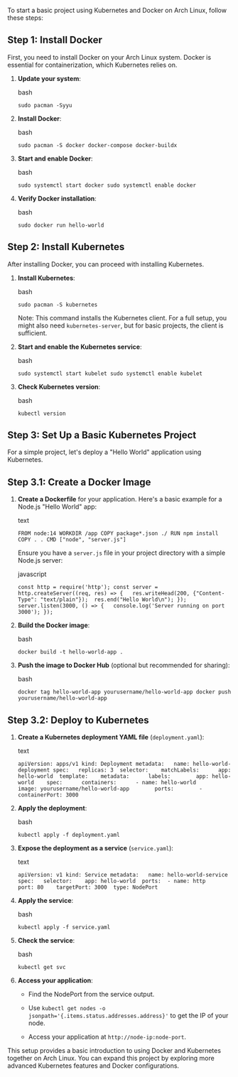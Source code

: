 To start a basic project using Kubernetes and Docker on Arch Linux, follow these steps:

## Step 1: Install Docker

First, you need to install Docker on your Arch Linux system. Docker is essential for containerization, which Kubernetes relies on.

1. **Update your system**:
    
    bash
    
    `sudo pacman -Syyu`
    
2. **Install Docker**:
    
    bash
    
    `sudo pacman -S docker docker-compose docker-buildx`
    
3. **Start and enable Docker**:
    
    bash
    
    `sudo systemctl start docker sudo systemctl enable docker`
    
4. **Verify Docker installation**:
    
    bash
    
    `sudo docker run hello-world`
    

## Step 2: Install Kubernetes

After installing Docker, you can proceed with installing Kubernetes.

1. **Install Kubernetes**:
    
    bash
    
    `sudo pacman -S kubernetes`
    
    Note: This command installs the Kubernetes client. For a full setup, you might also need `kubernetes-server`, but for basic projects, the client is sufficient.
    
2. **Start and enable the Kubernetes service**:
    
    bash
    
    `sudo systemctl start kubelet sudo systemctl enable kubelet`
    
3. **Check Kubernetes version**:
    
    bash
    
    `kubectl version`
    

## Step 3: Set Up a Basic Kubernetes Project

For a simple project, let's deploy a "Hello World" application using Kubernetes.

## Step 3.1: Create a Docker Image

1. **Create a Dockerfile** for your application. Here's a basic example for a Node.js "Hello World" app:
    
    text
    
    `FROM node:14 WORKDIR /app COPY package*.json ./ RUN npm install COPY . . CMD ["node", "server.js"]`
    
    Ensure you have a `server.js` file in your project directory with a simple Node.js server:
    
    javascript
    
    `const http = require('http'); const server = http.createServer((req, res) => {   res.writeHead(200, {"Content-Type": "text/plain"});  res.end("Hello World\n"); }); server.listen(3000, () => {   console.log('Server running on port 3000'); });`
    
2. **Build the Docker image**:
    
    bash
    
    `docker build -t hello-world-app .`
    
3. **Push the image to Docker Hub** (optional but recommended for sharing):
    
    bash
    
    `docker tag hello-world-app yourusername/hello-world-app docker push yourusername/hello-world-app`
    

## Step 3.2: Deploy to Kubernetes

1. **Create a Kubernetes deployment YAML file** (`deployment.yaml`):
    
    text
    
    `apiVersion: apps/v1 kind: Deployment metadata:   name: hello-world-deployment spec:   replicas: 3  selector:    matchLabels:      app: hello-world  template:    metadata:      labels:        app: hello-world    spec:      containers:      - name: hello-world        image: yourusername/hello-world-app        ports:        - containerPort: 3000`
    
2. **Apply the deployment**:
    
    bash
    
    `kubectl apply -f deployment.yaml`
    
3. **Expose the deployment as a service** (`service.yaml`):
    
    text
    
    `apiVersion: v1 kind: Service metadata:   name: hello-world-service spec:   selector:    app: hello-world  ports:  - name: http    port: 80    targetPort: 3000  type: NodePort`
    
4. **Apply the service**:
    
    bash
    
    `kubectl apply -f service.yaml`
    
5. **Check the service**:
    
    bash
    
    `kubectl get svc`
    
6. **Access your application**:
    
    - Find the NodePort from the service output.
        
    - Use `kubectl get nodes -o jsonpath='{.items.status.addresses.address}'` to get the IP of your node.
        
    - Access your application at `http://node-ip:node-port`.
        

This setup provides a basic introduction to using Docker and Kubernetes together on Arch Linux. You can expand this project by exploring more advanced Kubernetes features and Docker configurations.

